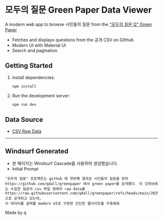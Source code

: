 # 모두의 질문 Green Paper Data Viewer

A modern web app to browse 시민들의 질문 from the ["모두의 질문 Q" Green Paper](https://github.com/q4all/greenpaper)

- Fetches and displays questions from the 공개 CSV on GitHub
- Modern UI with Material UI
- Search and pagination

## Getting Started

1. Install dependencies:
   
   ```bash
   npm install
   ```

2. Run the development server:

   ```bash
   npm run dev
   ```

## Data Source

- [CSV Raw Data](https://raw.githubusercontent.com/q4all/greenpaper/refs/heads/main/2025%EB%85%84%20%EC%8B%9C%EC%A6%8C1/%EB%AA%A8%EB%91%90%EC%9D%98%EC%A7%88%EB%AC%B8Q%20%EC%8B%9C%EC%A6%8C1.csv)

---


## Windsurf Generated

- 본 페이지는 Windsurf Cascade를 사용하여 생성했습니다.
- Initial Prompt

```
"모두의 질문" 프로젝트는 github 에 첫번째 결과로 시민들의 질문을 받아 https://github.com/q4all/greenpaper 에서 green paper를 공개했다. 이 깃허브에는 수집한 질문의 csv 파일 형태의 raw data를 https://raw.githubusercontent.com/q4all/greenpaper/refs/heads/main/2025%EB%85%84%20%EC%8B%9C%EC%A6%8C1/%EB%AA%A8%EB%91%90%EC%9D%98%EC%A7%88%EB%AC%B8Q%20%EC%8B%9C%EC%A6%8C1.csv 으로 공개하고 있는데, 
이 데이터를 살펴볼 modern UI로 구현한 간단한 웹사이트를 구축해줘
```

Made by q
